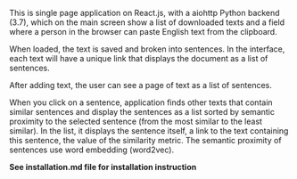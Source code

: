 This is single page application on React.js, with a aiohttp Python backend (3.7), which on the main screen show a list of downloaded texts and a field where a person in the browser can paste English text from the clipboard.

When loaded, the text is saved and broken into sentences. In the interface, each text will have a unique link that displays the document as a list of sentences.

After adding text, the user can see a page of text as a list of sentences.

When you click on a sentence, application finds other texts that contain similar sentences and display the sentences as a list sorted by semantic proximity to the selected sentence (from the most similar to the least similar). In the list, it displays the sentence itself, a link to the text containing this sentence, the value of the similarity metric. The semantic proximity of sentences use word embedding (word2vec).

**See installation.md file for installation instruction**